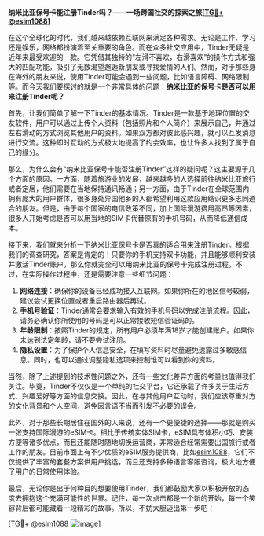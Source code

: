 **纳米比亚保号卡能注册Tinder吗？——一场跨国社交的探索之旅[[TG💪+ @esim1088](https://t.me/s/esim1088)]**

在这个全球化的时代，我们越来越依赖互联网来满足各种需求。无论是工作、学习还是娱乐，网络都扮演着至关重要的角色。而在众多社交应用中，Tinder无疑是近年来最受欢迎的一款。它凭借其独特的“左滑不喜欢，右滑喜欢”的操作方式和强大的匹配功能，吸引了无数渴望邂逅新朋友或寻找爱情的人们。然而，对于那些身在海外的朋友来说，使用Tinder可能会遇到一些问题，比如语言障碍、网络限制等。而今天我们要探讨的就是一个非常具体的问题：**纳米比亚的保号卡是否可以用来注册Tinder呢？**

首先，让我们简单了解一下Tinder的基本情况。Tinder是一款基于地理位置的交友软件，用户可以通过上传个人资料（包括照片和个人简介）来展示自己，并通过左右滑动的方式浏览其他用户的资料。如果双方都对彼此感兴趣，就可以互发消息进行交流。这种即时互动的方式极大地提高了约会效率，也让许多人找到了属于自己的缘分。

那么，为什么会有“纳米比亚保号卡能否注册Tinder”这样的疑问呢？这主要源于几个方面的原因。一方面，随着旅游业的发展，越来越多的人选择前往纳米比亚旅行或者定居，他们需要在当地保持通讯畅通；另一方面，由于Tinder在全球范围内拥有庞大的用户群体，很多身处异国他乡的人都希望利用这款应用结识更多志同道合的朋友。但是，由于每个国家的电信政策不同，加上国际漫游费用高昂等因素，很多人开始考虑是否可以用当地的SIM卡代替原有的手机号码，从而降低通信成本。

接下来，我们就来分析一下纳米比亚保号卡是否真的适合用来注册Tinder。根据我们的调查研究，答案是肯定的！只要你的手机支持双卡功能，并且能够顺利安装并激活Tinder账户，那么你就完全可以用纳米比亚的保号卡完成注册过程。不过，在实际操作过程中，还是需要注意一些细节问题：

1. **网络连接**：确保你的设备已经成功接入互联网。如果你所在的地区信号较弱，建议尝试更换位置或者重启路由器后再试。
2. **手机号验证**：Tinder通常会要求输入有效的手机号码以完成注册流程。因此，请务必确认你所使用的号码是可以正常接收短信验证码的。
3. **年龄限制**：按照Tinder的规定，所有用户必须年满18岁才能创建账户。如果你未达到法定年龄，请不要尝试注册。
4. **隐私设置**：为了保护个人信息安全，在填写资料时尽量避免透露过多敏感信息。同时，也可以通过调整隐私选项来控制谁可以看到你的资料。

当然，除了上述提到的技术性问题之外，还有一些文化差异方面的考量也值得我们关注。毕竟，Tinder不仅仅是一个单纯的社交平台，它还承载了许多关于生活方式、兴趣爱好等方面的信息交换。因此，在与其他用户互动时，我们应该尊重对方的文化背景和个人空间，避免因言语不当而引发不必要的误会。

此外，对于那些长期居住在国外的人来说，还有一个更便捷的选择——那就是购买一张支持国际漫游的eSIM卡。相比于传统实体SIM卡，eSIM具有体积小巧、安装方便等诸多优点，而且还能随时随地切换运营商，非常适合经常需要出国旅行或者工作的朋友。目前市面上有不少优质的eSIM服务提供商，比如[esim1088](https://t.me/s/esim1088)，它们不仅提供了丰富的套餐方案供用户挑选，而且还支持多种语言客服咨询，极大地方便了用户的日常使用体验。

最后，无论你是出于何种目的想要使用Tinder，我们都鼓励大家以积极开放的态度去拥抱这个充满可能性的世界。记住，每一次点击都是一个新的开始，每一个笑容背后都可能藏着一段精彩的故事。所以，不妨大胆迈出第一步吧！

[[TG💪+ @esim1088](https://t.me/s/esim1088) ![Image](https://i.postimg.cc/4NQfJmqS/Snipaste-2025-05-13-00-14-12.png)]